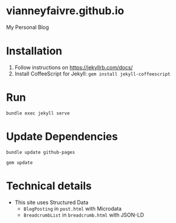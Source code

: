 # vianneyfaivre.github.io

My Personal Blog

# Installation

1. Follow instructions on https://jekyllrb.com/docs/
2. Install CoffeeScript for Jekyll: `gem install jekyll-coffeescript`

# Run

`bundle exec jekyll serve`

# Update Dependencies

`bundle update github-pages`

`gem update`

# Technical details

- This site uses Structured Data 
  - `BlogPosting` in `post.html` with Microdata
  - `BreadcrumbList` in `breadcrumb.html` with JSON-LD